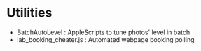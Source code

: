 # Utilities

- BatchAutoLevel : AppleScripts to tune photos' level in batch
- lab_booking_cheater.js : Automated webpage booking polling
